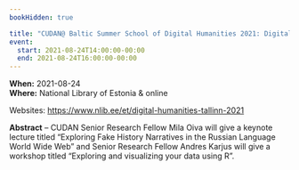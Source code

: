 ```yaml
---
bookHidden: true

title: "CUDAN@ Baltic Summer School of Digital Humanities 2021: Digital Methods in Humanities and Social Sciences"
event:
  start: 2021-08-24T14:00:00-00:00
  end: 2021-08-24T16:00:00-00:00
---
```


**When:** 2021-08-24  
**Where:** National Library of Estonia & online
 
Websites: https://www.nlib.ee/et/digital-humanities-tallinn-2021  

<!--more-->
**Abstract** – CUDAN Senior Research Fellow Mila Oiva will give a keynote lecture titled “Exploring Fake History Narratives in the Russian Language World Wide Web” and Senior Research Fellow Andres Karjus will give a workshop titled “Exploring and visualizing your data using R”.
